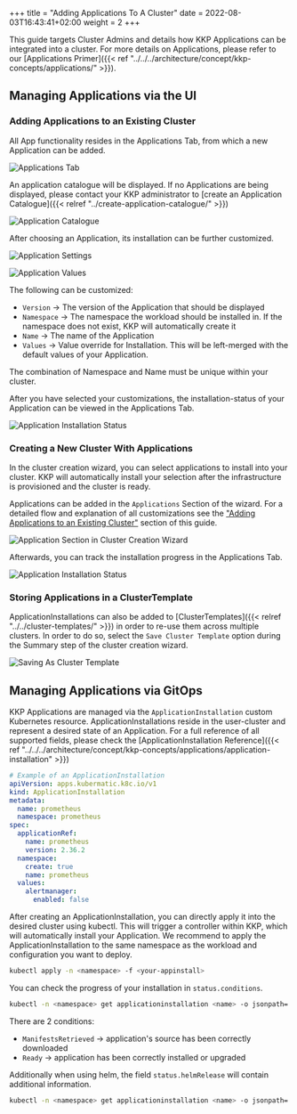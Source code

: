 +++
title = "Adding Applications To A Cluster"
date =  2022-08-03T16:43:41+02:00
weight = 2
+++

This guide targets Cluster Admins and details how KKP Applications can be integrated into a cluster.
For more details on Applications, please refer to our [Applications Primer]({{< ref "../../../architecture/concept/kkp-concepts/applications/" >}}).

## Managing Applications via the UI

### Adding Applications to an Existing Cluster

All App functionality resides in the Applications Tab, from which a new Application can be added.

![Applications Tab](/img/kubermatic/common/applications/application-section.png "Applications Tab")

An application catalogue will be displayed. If no Applications are being displayed, please contact your KKP administrator to [create an Application Catalogue]({{< relref "../create-application-catalogue/" >}})

![Application Catalogue](/img/kubermatic/common/applications/application-catalogue.png "Application Catalogue")

After choosing an Application, its installation can be further customized.

![Application Settings](/img/kubermatic/common/applications/application-settings.png "Application Settings")

![Application Values](/img/kubermatic/common/applications/application-values.png "Application Values")

The following can be customized:

- `Version` -> The version of the Application that should be displayed
- `Namespace` -> The namespace the workload should be installed in. If the namespace does not exist, KKP will automatically create it
- `Name` -> The name of the Application
- `Values` -> Value override for Installation. This will be left-merged with the default values of your Application.

The combination of Namespace and Name must be unique within your cluster.

After you have selected your customizations, the installation-status of your Application can be viewed in the Applications Tab.

![Application Installation Status](/img/kubermatic/common/applications/application-status.png "Application Installation Status")

### Creating a New Cluster With Applications

In the cluster creation wizard, you can select applications to install into your cluster.
KKP will automatically install your selection after the infrastructure is provisioned and the cluster is ready.

Applications can be added in the `Applications` Section of the wizard.
For a detailed flow and explanation of all customizations see the ["Adding Applications to an Existing Cluster"](#adding-applications-to-an-existing-cluster) section of this guide.

![Application Section in Cluster Creation Wizard](/img/kubermatic/common/applications/applications-flow-in-cluster-wizard.png "Application Section in Cluster Creation Wizard")

Afterwards, you can track the installation progress in the Applications Tab.

![Application Installation Status](/img/kubermatic/common/applications/application-status.png "Application Installation Status")

### Storing Applications in a ClusterTemplate

ApplicationInstallations can also be added to [ClusterTemplates]({{< relref "../../cluster-templates/" >}}) in order to re-use them across multiple clusters. In order to do so, select the `Save Cluster Template` option during the Summary step of the cluster creation wizard.

![Saving As Cluster Template](/img/kubermatic/common/applications/save-to-cluster-template.png "Saving As Cluster Template")

## Managing Applications via GitOps

KKP Applications are managed via the `ApplicationInstallation` custom Kubernetes resource.
ApplicationInstallations reside in the user-cluster and represent a desired state of an Application.
For a full reference of all supported fields, please check the [ApplicationInstallation Reference]({{< ref "../../../architecture/concept/kkp-concepts/applications/application-installation" >}})

```yaml
# Example of an ApplicationInstallation
apiVersion: apps.kubermatic.k8c.io/v1
kind: ApplicationInstallation
metadata:
  name: prometheus
  namespace: prometheus
spec:
  applicationRef:
    name: prometheus
    version: 2.36.2
  namespace:
    create: true
    name: prometheus
  values:
    alertmanager:
      enabled: false
```

After creating an ApplicationInstallation, you can directly apply it into the desired cluster using kubectl. This will trigger a controller within KKP, which will automatically install your Application. We recommend to apply the ApplicationInstallation to the same namespace as the workload and configuration you want to deploy.

```sh
kubectl apply -n <namespace> -f <your-appinstall>
```

You can check the progress of your installation in `status.conditions`.

```sh
kubectl -n <namespace> get applicationinstallation <name> -o jsonpath='{.status.conditions}'
```

There are 2 conditions:

- `ManifestsRetrieved` -> application's source has been correctly downloaded
- `Ready` ->  application has been correctly installed or upgraded

Additionally when using helm, the field `status.helmRelease` will contain additional information.

```sh
kubectl -n <namespace> get applicationinstallation <name> -o jsonpath='{.status.helmRelease}'
```
